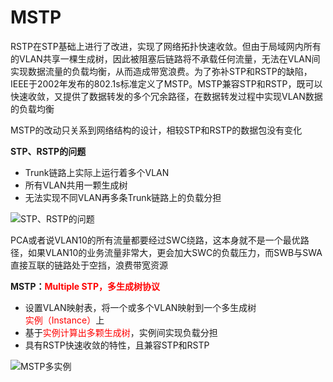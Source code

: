 # MSTP

RSTP在STP基础上进行了改进，实现了网络拓扑快速收敛。但由于局域网内所有的VLAN共享一棵生成树，因此被阻塞后链路将不承载任何流量，无法在VLAN间实现数据流量的负载均衡，从而造成带宽浪费。为了弥补STP和RSTP的缺陷，IEEE于2002年发布的802.1s标准定义了MSTP。MSTP兼容STP和RSTP，既可以快速收敛，又提供了数据转发的多个冗余路径，在数据转发过程中实现VLAN数据的负载均衡

MSTP的改动只关系到网络结构的设计，相较STP和RSTP的数据包没有变化

**STP、RSTP的问题**

- Trunk链路上实际上运行着多个VLAN
- 所有VLAN共用一颗生成树
- 无法实现不同VLAN再多条Trunk链路上的负载分担

![STP、RSTP的问题](https://www.z4a.net/images/2024/06/12/STPRSTP.png)

PCA或者说VLAN10的所有流量都要经过SWC绕路，这本身就不是一个最优路径，如果VLAN10的业务流量非常大，更会加大SWC的负载压力，而SWB与SWA直接互联的链路处于空挡，浪费带宽资源

**MSTP：<font color="red">Multiple STP，多生成树协议</font>**

- 设置VLAN映射表，将一个或多个VLAN映射到一个多生成树<font color="red">实例（Instance）</font>上
- 基于<font color="red">实例计算出多颗生成树</font>，实例间实现负载分担
- 具有RSTP快速收敛的特性，且兼容STP和RSTP

![MSTP多实例](https://www.z4a.net/images/2024/06/12/MSTP.png)